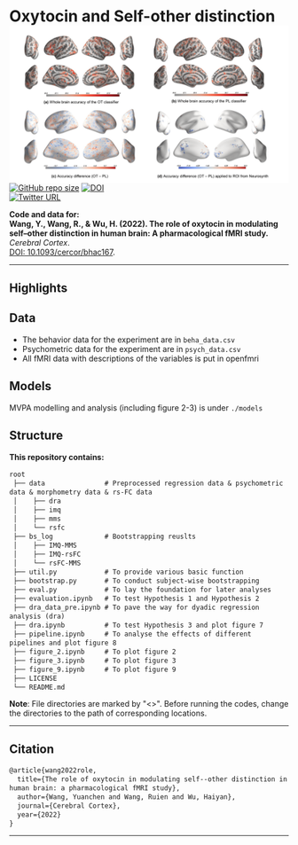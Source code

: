 # Oxytocin and Self-other distinction <img src="https://raw.githubusercontent.com/andlab-um/OT_face/main/demo.png" align="right" width="561px">

[![GitHub repo size](https://img.shields.io/github/languages/code-size/andlab-um/OT_face?color=brightgreen&label=repo%20size&logo=github)](https://github.com/andlab-um/OT_face)
[![DOI](https://img.shields.io/badge/DOI-10.1093%2Fcercor%2Fbhac167-blue)](https://doi.org/10.1093/cercor/bhac167)<br />
[![Twitter URL](https://img.shields.io/twitter/url?label=%40ANDlab3&style=social&url=https%3A%2F%2Ftwitter.com%2Flizhn7)](https://twitter.com/ANDlab3)

**Code and data for: <br />**
**Wang, Y., Wang, R., & Wu, H. (2022). The role of oxytocin in modulating self–other distinction in human brain: A pharmacological fMRI study.** *Cerebral Cortex*. <br />
[DOI: 10.1093/cercor/bhac167](https://doi.org/10.1093/cercor/bhac167).
___

## Highlights


## Data


- The behavior data for the experiment are in `beha_data.csv`
- Psychometric data for the experiment are in `psych_data.csv`
- All fMRI data with descriptions of the variables is put in openfmri

## Models

MVPA modelling and analysis (including figure 2-3) is under `./models`

## Structure

**This repository contains:**
```
root
 ├── data               # Preprocessed regression data & psychometric data & morphometry data & rs-FC data
 │    ├── dra 
 │    ├── imq 
 │    ├── mms
 │    └── rsfc
 ├── bs_log             # Bootstrapping reuslts
 │    ├── IMQ-MMS
 │    ├── IMQ-rsFC
 │    └── rsFC-MMS
 ├── util.py            # To provide various basic function
 ├── bootstrap.py       # To conduct subject-wise bootstrapping 
 ├── eval.py            # To lay the foundation for later analyses
 ├── evaluation.ipynb   # To test Hypothesis 1 and Hypothesis 2
 ├── dra_data_pre.ipynb # To pave the way for dyadic regression analysis (dra)
 ├── dra.ipynb          # To test Hypothesis 3 and plot figure 7
 ├── pipeline.ipynb     # To analyse the effects of different pipelines and plot figure 8
 ├── figure_2.ipynb     # To plot figure 2
 ├── figure_3.ipynb     # To plot figure 3
 ├── figure_9.ipynb     # To plot figure 9
 ├── LICENSE
 └── README.md
```
**Note**: File directories are marked by "\<\>". Before running the codes, change the directories to the path of corresponding locations. <br />

___

## Citation

    @article{wang2022role,
      title={The role of oxytocin in modulating self--other distinction in human brain: a pharmacological fMRI study},
      author={Wang, Yuanchen and Wang, Ruien and Wu, Haiyan},
      journal={Cerebral Cortex},
      year={2022}
    }
    
___
